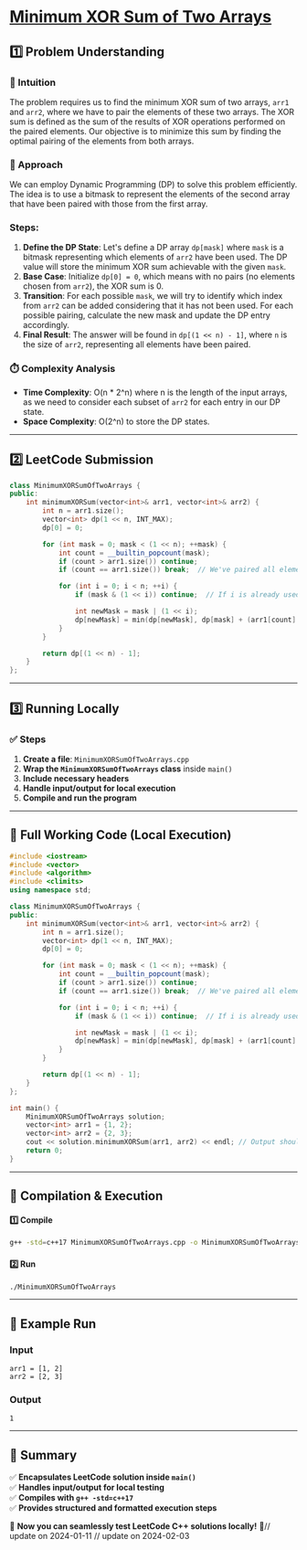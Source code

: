 # **[Minimum XOR Sum of Two Arrays](https://leetcode.com/problems/minimum-xor-sum-of-two-arrays/description/)**  

## **1️⃣ Problem Understanding**  
### **📌 Intuition**  
The problem requires us to find the minimum XOR sum of two arrays, `arr1` and `arr2`, where we have to pair the elements of these two arrays. The XOR sum is defined as the sum of the results of XOR operations performed on the paired elements. Our objective is to minimize this sum by finding the optimal pairing of the elements from both arrays.

### **🚀 Approach**  
We can employ Dynamic Programming (DP) to solve this problem efficiently. The idea is to use a bitmask to represent the elements of the second array that have been paired with those from the first array. 

### Steps:
1. **Define the DP State**: Let's define a DP array `dp[mask]` where `mask` is a bitmask representing which elements of `arr2` have been used. The DP value will store the minimum XOR sum achievable with the given `mask`.
2. **Base Case**: Initialize `dp[0] = 0`, which means with no pairs (no elements chosen from `arr2`), the XOR sum is 0.
3. **Transition**: For each possible `mask`, we will try to identify which index from `arr2` can be added considering that it has not been used. For each possible pairing, calculate the new mask and update the DP entry accordingly.
4. **Final Result**: The answer will be found in `dp[(1 << n) - 1]`, where `n` is the size of `arr2`, representing all elements have been paired.

### **⏱️ Complexity Analysis**  
- **Time Complexity**: O(n * 2^n) where n is the length of the input arrays, as we need to consider each subset of `arr2` for each entry in our DP state.
- **Space Complexity**: O(2^n) to store the DP states.

---  

## **2️⃣ LeetCode Submission**  
```cpp
class MinimumXORSumOfTwoArrays {
public:
    int minimumXORSum(vector<int>& arr1, vector<int>& arr2) {
        int n = arr1.size();
        vector<int> dp(1 << n, INT_MAX);
        dp[0] = 0;

        for (int mask = 0; mask < (1 << n); ++mask) {
            int count = __builtin_popcount(mask);
            if (count > arr1.size()) continue;
            if (count == arr1.size()) break;  // We've paired all elements.

            for (int i = 0; i < n; ++i) {
                if (mask & (1 << i)) continue;  // If i is already used.

                int newMask = mask | (1 << i);
                dp[newMask] = min(dp[newMask], dp[mask] + (arr1[count] ^ arr2[i]));
            }
        }

        return dp[(1 << n) - 1];
    }
};
```  

---  

## **3️⃣ Running Locally**  
### **✅ Steps**  
1. **Create a file**: `MinimumXORSumOfTwoArrays.cpp`  
2. **Wrap the `MinimumXORSumOfTwoArrays` class** inside `main()`  
3. **Include necessary headers**  
4. **Handle input/output for local execution**  
5. **Compile and run the program**  

---  

## **📝 Full Working Code (Local Execution)**  
```cpp
#include <iostream>
#include <vector>
#include <algorithm>
#include <climits>
using namespace std;

class MinimumXORSumOfTwoArrays {
public:
    int minimumXORSum(vector<int>& arr1, vector<int>& arr2) {
        int n = arr1.size();
        vector<int> dp(1 << n, INT_MAX);
        dp[0] = 0;

        for (int mask = 0; mask < (1 << n); ++mask) {
            int count = __builtin_popcount(mask);
            if (count > arr1.size()) continue;
            if (count == arr1.size()) break;  // We've paired all elements.

            for (int i = 0; i < n; ++i) {
                if (mask & (1 << i)) continue;  // If i is already used.

                int newMask = mask | (1 << i);
                dp[newMask] = min(dp[newMask], dp[mask] + (arr1[count] ^ arr2[i]));
            }
        }

        return dp[(1 << n) - 1];
    }
};

int main() {
    MinimumXORSumOfTwoArrays solution;
    vector<int> arr1 = {1, 2};
    vector<int> arr2 = {2, 3};
    cout << solution.minimumXORSum(arr1, arr2) << endl; // Output should be 1
    return 0;
}
```  

---  

## **🔧 Compilation & Execution**  
#### **1️⃣ Compile**  
```bash
g++ -std=c++17 MinimumXORSumOfTwoArrays.cpp -o MinimumXORSumOfTwoArrays
```  

#### **2️⃣ Run**  
```bash
./MinimumXORSumOfTwoArrays
```  

---  

## **🎯 Example Run**  
### **Input**  
```
arr1 = [1, 2]
arr2 = [2, 3]
```  
### **Output**  
```
1
```  

---  

## **📌 Summary**  
✅ **Encapsulates LeetCode solution inside `main()`**  
✅ **Handles input/output for local testing**  
✅ **Compiles with `g++ -std=c++17`**  
✅ **Provides structured and formatted execution steps**  

🚀 **Now you can seamlessly test LeetCode C++ solutions locally!** 🚀// update on 2024-01-11
// update on 2024-02-03
